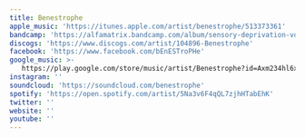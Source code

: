 ```yaml
---
title: Benestrophe
apple_music: 'https://itunes.apple.com/artist/benestrophe/513373361'
bandcamp: 'https://alfamatrix.bandcamp.com/album/sensory-deprivation-vol-1-remastered'
discogs: 'https://www.discogs.com/artist/104896-Benestrophe'
facebook: 'https://www.facebook.com/bEnESTroPHe'
google_music: >-
   https://play.google.com/store/music/artist/Benestrophe?id=Axm234hl6xwubovslqvgy2dfmie
instagram: ''
soundcloud: 'https://soundcloud.com/benestrophe'
spotify: 'https://open.spotify.com/artist/5Na3v6F4qQL7zjhHTabEhK'
twitter: ''
website: ''
youtube: ''
---
```

